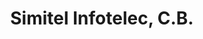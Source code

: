 ---
title: "Simitel Infotelec, C.B."
url: /salamanca/simitel-infotelec-c-b/
shop: teléfono móvil
---